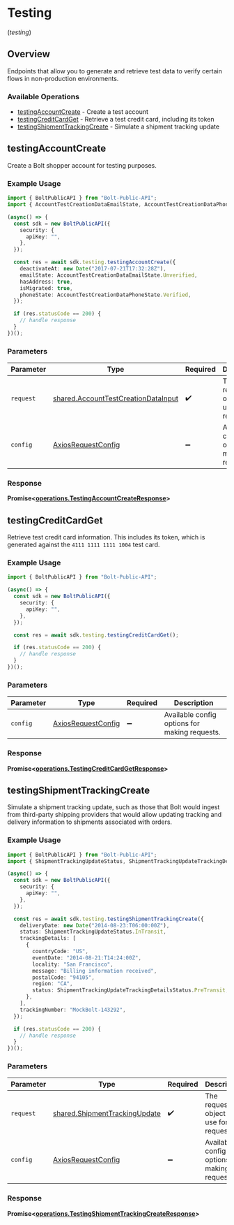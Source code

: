 # Testing
(*testing*)

## Overview

Endpoints that allow you to generate and retrieve test data to verify certain
flows in non-production environments.


### Available Operations

* [testingAccountCreate](#testingaccountcreate) - Create a test account
* [testingCreditCardGet](#testingcreditcardget) - Retrieve a test credit card, including its token
* [testingShipmentTrackingCreate](#testingshipmenttrackingcreate) - Simulate a shipment tracking update

## testingAccountCreate

Create a Bolt shopper account for testing purposes.


### Example Usage

```typescript
import { BoltPublicAPI } from "Bolt-Public-API";
import { AccountTestCreationDataEmailState, AccountTestCreationDataPhoneState } from "Bolt-Public-API/dist/sdk/models/shared";

(async() => {
  const sdk = new BoltPublicAPI({
    security: {
      apiKey: "",
    },
  });

  const res = await sdk.testing.testingAccountCreate({
    deactivateAt: new Date("2017-07-21T17:32:28Z"),
    emailState: AccountTestCreationDataEmailState.Unverified,
    hasAddress: true,
    isMigrated: true,
    phoneState: AccountTestCreationDataPhoneState.Verified,
  });

  if (res.statusCode == 200) {
    // handle response
  }
})();
```

### Parameters

| Parameter                                                                                  | Type                                                                                       | Required                                                                                   | Description                                                                                |
| ------------------------------------------------------------------------------------------ | ------------------------------------------------------------------------------------------ | ------------------------------------------------------------------------------------------ | ------------------------------------------------------------------------------------------ |
| `request`                                                                                  | [shared.AccountTestCreationDataInput](../../models/shared/accounttestcreationdatainput.md) | :heavy_check_mark:                                                                         | The request object to use for the request.                                                 |
| `config`                                                                                   | [AxiosRequestConfig](https://axios-http.com/docs/req_config)                               | :heavy_minus_sign:                                                                         | Available config options for making requests.                                              |


### Response

**Promise<[operations.TestingAccountCreateResponse](../../models/operations/testingaccountcreateresponse.md)>**


## testingCreditCardGet

Retrieve test credit card information. This includes its token, which is
generated against the `4111 1111 1111 1004` test card.


### Example Usage

```typescript
import { BoltPublicAPI } from "Bolt-Public-API";

(async() => {
  const sdk = new BoltPublicAPI({
    security: {
      apiKey: "",
    },
  });

  const res = await sdk.testing.testingCreditCardGet();

  if (res.statusCode == 200) {
    // handle response
  }
})();
```

### Parameters

| Parameter                                                    | Type                                                         | Required                                                     | Description                                                  |
| ------------------------------------------------------------ | ------------------------------------------------------------ | ------------------------------------------------------------ | ------------------------------------------------------------ |
| `config`                                                     | [AxiosRequestConfig](https://axios-http.com/docs/req_config) | :heavy_minus_sign:                                           | Available config options for making requests.                |


### Response

**Promise<[operations.TestingCreditCardGetResponse](../../models/operations/testingcreditcardgetresponse.md)>**


## testingShipmentTrackingCreate

Simulate a shipment tracking update, such as those that Bolt would ingest from
third-party shipping providers that would allow updating tracking and delivery
information to shipments associated with orders.


### Example Usage

```typescript
import { BoltPublicAPI } from "Bolt-Public-API";
import { ShipmentTrackingUpdateStatus, ShipmentTrackingUpdateTrackingDetailsStatus } from "Bolt-Public-API/dist/sdk/models/shared";

(async() => {
  const sdk = new BoltPublicAPI({
    security: {
      apiKey: "",
    },
  });

  const res = await sdk.testing.testingShipmentTrackingCreate({
    deliveryDate: new Date("2014-08-23:T06:00:00Z"),
    status: ShipmentTrackingUpdateStatus.InTransit,
    trackingDetails: [
      {
        countryCode: "US",
        eventDate: "2014-08-21:T14:24:00Z",
        locality: "San Francisco",
        message: "Billing information received",
        postalCode: "94105",
        region: "CA",
        status: ShipmentTrackingUpdateTrackingDetailsStatus.PreTransit,
      },
    ],
    trackingNumber: "MockBolt-143292",
  });

  if (res.statusCode == 200) {
    // handle response
  }
})();
```

### Parameters

| Parameter                                                                      | Type                                                                           | Required                                                                       | Description                                                                    |
| ------------------------------------------------------------------------------ | ------------------------------------------------------------------------------ | ------------------------------------------------------------------------------ | ------------------------------------------------------------------------------ |
| `request`                                                                      | [shared.ShipmentTrackingUpdate](../../models/shared/shipmenttrackingupdate.md) | :heavy_check_mark:                                                             | The request object to use for the request.                                     |
| `config`                                                                       | [AxiosRequestConfig](https://axios-http.com/docs/req_config)                   | :heavy_minus_sign:                                                             | Available config options for making requests.                                  |


### Response

**Promise<[operations.TestingShipmentTrackingCreateResponse](../../models/operations/testingshipmenttrackingcreateresponse.md)>**

